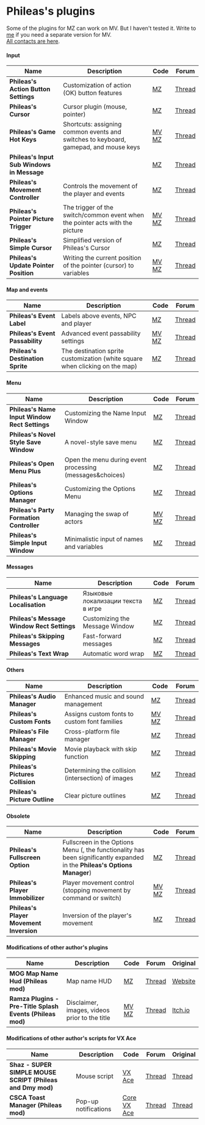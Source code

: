 # Phileas's plugins

Some of the plugins for MZ can work on MV. But I haven't tested it. Write to [me](https://t.me/olekolegovich) if you need a separate version for MV.  
[All contacts are here](https://github.com/Oleg-Olegovich/phileas-public-plugins/blob/master/README.md).

#### Input
| Name | Description | Code | Forum |
| --- | --- | --- | --- |
| **Phileas's Action Button Settings** | Customization of action (OK) button features | [MZ](https://github.com/Oleg-Olegovich/phileas-public-plugins/blob/master/plugins/Phileas_ActionButtonSettings.js) | [Thread](https://forums.rpgmakerweb.com/index.php?threads/phileass-action-button-settings-customization-of-action-ok-button-features.171156/) |
| **Phileas's Cursor** | Cursor plugin (mouse, pointer) | [MZ](https://github.com/Oleg-Olegovich/phileas-public-plugins/blob/master/plugins/Phileas_Cursor.js) | [Thread](https://forums.rpgmakerweb.com/index.php?threads/mz-phileass-cursor-mz-cursor-customizer.160470/) |
| **Phileas's Game Hot Keys** | Shortcuts: assigning common events and switches to keyboard, gamepad, and mouse keys | [MV](https://github.com/Oleg-Olegovich/phileas-public-plugins/blob/master/plugins/Phileas_GameHotKeys_MV.js) [MZ](https://github.com/Oleg-Olegovich/phileas-public-plugins/blob/master/plugins/Phileas_GameHotKeys.js) | [Thread](https://forums.rpgmakerweb.com/index.php?threads/phileass-game-hot-keys-mz-hot-key-map-shortcuts-manager-customizer.159433/) |
| **Phileas's Input Sub Windows in Message** |  | [MZ](https://github.com/Oleg-Olegovich/phileas-public-plugins/blob/master/plugins/Phileas_InputSubWindowsInMessage.js) | [Thread](https://forums.rpgmakerweb.com/index.php?threads/phileass-input-sub-windows-in-message-choices-and-number-input-windows-in-message-window.176175/) |
| **Phileas's Movement Controller** | Controls the movement of the player and events | [MZ](https://github.com/Oleg-Olegovich/phileas-public-plugins/blob/master/plugins/Phileas_MovementController.js) | [Thread](https://forums.rpgmakerweb.com/index.php?threads/mz-phileass-movement-controller.169130/) |
| **Phileas's Pointer Picture Trigger** | The trigger of the switch/common event when the pointer acts with the picture | [MV](https://github.com/Oleg-Olegovich/phileas-public-plugins/blob/master/plugins/Phileas_PointerPictureTrigger_MV.js) [MZ](https://github.com/Oleg-Olegovich/phileas-public-plugins/blob/master/plugins/Phileas_PointerPictureTrigger.js) | [Thread](https://forums.rpgmakerweb.com/index.php?threads/mz-phileass-pointer-picture-trigger-triggering-of-the-switch-variable-common-event-by-picture.163793/) |
| **Phileas's Simple Cursor** | Simplified version of Phileas's Cursor| [MZ](https://github.com/Oleg-Olegovich/phileas-public-plugins/blob/master/plugins/Phileas_SimpleCursor.js) | [Thread](https://forums.rpgmakerweb.com/index.php?threads/mz-phileass-simple-cursor.174502/) |
| **Phileas's Update Pointer Position** | Writing the current position of the pointer (cursor) to variables | [MV](https://github.com/Oleg-Olegovich/phileas-public-plugins/blob/master/plugins/Phileas_UpdatePointerPosition_MV.js) [MZ](https://github.com/Oleg-Olegovich/phileas-public-plugins/blob/master/plugins/Phileas_UpdatePointerPosition.js) | [Thread](https://forums.rpgmakerweb.com/index.php?threads/mz-phileass-update-pointer-position.174318/) |

#### Map and events
| Name | Description | Code | Forum |
| --- | --- | --- | --- |
| **Phileas's Event Label** | Labels above events, NPC and player | [MZ](https://github.com/Oleg-Olegovich/phileas-public-plugins/blob/master/plugins/Phileas_EventLabel.js) | [Thread](https://forums.rpgmakerweb.com/index.php?threads/phileass-event-label-mz-event-label-label-above-the-events.158999/) |
| **Phileas's Event Passability** | Advanced event passability settings | [MV](https://github.com/Oleg-Olegovich/phileas-public-plugins/blob/master/plugins/Phileas_EventPassability_MV.js) [MZ](https://github.com/Oleg-Olegovich/phileas-public-plugins/blob/master/plugins/Phileas_EventPassability.js) | [Thread](https://forums.rpgmakerweb.com/index.php?threads/mz-phileass-event-passability-advanced-event-passability-settings.172099/) |
| **Phileas's Destination Sprite** | The destination sprite customization (white square when clicking on the map) | [MZ](https://github.com/Oleg-Olegovich/phileas-public-plugins/blob/master/plugins/Phileas_DestinationSprite.js) | [Thread](https://forums.rpgmakerweb.com/index.php?threads/phileass-destination-sprite-mz-destination-sprite-customizer.167764/) |

#### Menu
| Name | Description | Code | Forum |
| --- | --- | --- | --- |
| **Phileas's Name Input Window Rect Settings** | Customizing the Name Input Window | [MZ](https://github.com/Oleg-Olegovich/phileas-public-plugins/blob/master/plugins/Phileas_NameInputWindowRectSettings.js) | [Thread](https://forums.rpgmakerweb.com/index.php?threads/phileas_nameinputwindowrectsettings-mz-name-input-window-customizer.160170/) |
| **Phileas's Novel Style Save Window** | A novel-style save menu | [MZ](https://github.com/Oleg-Olegovich/phileas-public-plugins/blob/master/plugins/Phileas_NovelStyleSaveWindow.js) | [Thread](https://forums.rpgmakerweb.com/index.php?threads/phileass-novel-style-save-window-a-novel-style-save-menu.177564/) |
| **Phileas's Open Menu Plus** | Open the menu during event processing (messages&choices) | [MZ](https://github.com/Oleg-Olegovich/phileas-public-plugins/blob/master/plugins/Phileas_OpenMenuPlus.js) | [Thread](https://forums.rpgmakerweb.com/index.php?threads/phileass-open-menu-plus-open-the-menu-during-event-processing-messages-choices.177692/) |
| **Phileas's Options Manager** | Customizing the Options Menu | [MZ](https://github.com/Oleg-Olegovich/phileas-public-plugins/blob/master/plugins/Phileas_OptionsManager.js) | [Thread](https://forums.rpgmakerweb.com/index.php?threads/phileass-options-manager-mz-options-menu-customizer.159642/) |
| **Phileas's Party Formation Controller** | Managing the swap of actors | [MV](https://github.com/Oleg-Olegovich/phileas-public-plugins/blob/master/plugins/Phileas_PartyFormationController_MV.js)<br/> [MZ](https://github.com/Oleg-Olegovich/phileas-public-plugins/blob/master/plugins/Phileas_PartyFormationController.js) | [Thread](https://forums.rpgmakerweb.com/index.php?threads/mz-phileass-party-formation-controller.167709/) |
| **Phileas's Simple Input Window** | Minimalistic input of names and variables | [MZ](https://github.com/Oleg-Olegovich/phileas-public-plugins/blob/master/plugins/Phileas_SimpleInputWindow.js) | [Thread](https://forums.rpgmakerweb.com/index.php?threads/phileass-simple-input-window.165542/) |

#### Messages
| Name | Description | Code | Forum |
| --- | --- | --- | --- |
| **Phileas's Language Localisation** | Языковые локализации текста в игре | [MZ](https://github.com/Oleg-Olegovich/phileas-public-plugins/blob/master/plugins/Phileas_LanguageLocalisation.js) | [Thread](https://forums.rpgmakerweb.com/index.php?threads/phileass-language-localisation.173148/) |
| **Phileas's Message Window Rect Settings** | Customizing the Message Window | [MZ](https://github.com/Oleg-Olegovich/phileas-public-plugins/blob/master/plugins/Phileas_MessageWindowRectSettings.js) | [Thread](https://forums.rpgmakerweb.com/index.php?threads/mz-phileass-message-window-rect-settings-mz-message-window-customizer.158531/) |
| **Phileas's Skipping Messages** | Fast-forward messages | [MZ](https://github.com/Oleg-Olegovich/phileas-public-plugins/blob/master/plugins/Phileas_SkippingMessages.js) | [Thread](https://forums.rpgmakerweb.com/index.php?threads/mz-phileass-skipping-messages-mz-skip-message-fast-forward-message.158530/) |
| **Phileas's Text Wrap** | Automatic word wrap | [MZ](https://github.com/Oleg-Olegovich/phileas-public-plugins/blob/master/plugins/Phileas_TextWrap.js) | [Thread](https://forums.rpgmakerweb.com/index.php?threads/phileass-text-wrap-automatic-text-break-word-wrap-in-the-message.158894/) |

#### Others
| Name | Description | Code | Forum |
| --- | --- | --- | --- |
| **Phileas's Audio Manager** | Enhanced music and sound management | [MZ](https://github.com/Oleg-Olegovich/phileas-public-plugins/blob/master/plugins/Phileas_AudioManager.js) | [Thread](https://forums.rpgmakerweb.com/index.php?threads/phileas-s-file-manager.177868/) |
| **Phileas's Custom Fonts** | Assigns custom fonts to custom font families | [MV](https://github.com/Oleg-Olegovich/phileas-public-plugins/blob/master/plugins/Phileas_CustomFonts_MV.js) [MZ](https://github.com/Oleg-Olegovich/phileas-public-plugins/blob/master/plugins/Phileas_CustomFonts.js) | [Thread](https://forums.rpgmakerweb.com/index.php?threads/mz-phileass-custom-fonts.167944/) |
| **Phileas's File Manager** | Cross-platform file manager | [MZ](https://github.com/Oleg-Olegovich/phileas-public-plugins/blob/master/plugins/Phileas_FileManager.js) | [Thread](https://forums.rpgmakerweb.com/index.php?threads/phileas-s-file-manager.175503/) |
| **Phileas's Movie Skipping** | Movie playback with skip function | [MZ](https://github.com/Oleg-Olegovich/phileas-public-plugins/blob/master/plugins/Phileas_MovieSkipping.js) | [Thread](https://forums.rpgmakerweb.com/index.php?threads/mz-phileass-movie-skipping.174645/) |
| **Phileas's Pictures Collision** | Determining the collision (intersection) of images | [MZ](https://github.com/Oleg-Olegovich/phileas-public-plugins/blob/master/plugins/Phileas_PicturesCollision.js) | [Thread](https://forums.rpgmakerweb.com/index.php?threads/phileass-pictures-collision.166705/) |
| **Phileas's Picture Outline** | Clear picture outlines | [MZ](https://github.com/Oleg-Olegovich/phileas-public-plugins/blob/master/plugins/Phileas_PictureOutline.js) | [Thread](https://forums.rpgmakerweb.com/index.php?threads/mz-phileass-picture-outline-clear-picture-outlines.168355/) |

#### Obsolete
| Name | Description | Code | Forum |
| --- | --- | --- | --- |
| **Phileas's Fullscreen Option** | Fullscreen in the Options Menu (, the functionality has been significantly expanded in the **Phileas's Options Manager**) | [MZ](https://github.com/Oleg-Olegovich/phileas-public-plugins/blob/master/plugins/Phileas_FullscreenOption.js) | [Thread](https://forums.rpgmakerweb.com/index.php?threads/phileass-fullscreen-option-mz-fullscreen-toggle-option.158532/) |
| **Phileas's Player Immobilizer** | Player movement control (stopping movement by command or switch) | [MV](https://github.com/Oleg-Olegovich/phileas-public-plugins/blob/master/plugins/Phileas_PlayerImmobilizer_MV.js)<br/> [MZ](https://github.com/Oleg-Olegovich/phileas-public-plugins/blob/master/plugins/Phileas_PlayerImmobilizer.js) | [Thread](https://forums.rpgmakerweb.com/index.php?threads/mz-phileass-player-immobilizer-mz-player-movement-manager-controller.158533/) |
| **Phileas's Player Movement Inversion** | Inversion of the player's movement | [MZ](https://github.com/Oleg-Olegovich/phileas-public-plugins/blob/master/plugins/Phileas_PlayerMovementInversion.js) | [Thread](https://forums.rpgmakerweb.com/index.php?threads/phileass-player-movement-inversion-mz-player-movement-manager-controller.160218/) |

#### Modifications of other author's plugins
| Name | Description | Code | Forum | Original |
| --- | --- | --- | --- | --- |
| **MOG Map Name Hud (Phileas mod)** | Map name HUD | [MZ](https://github.com/Oleg-Olegovich/phileas-public-plugins/blob/master/plugins/MOG_MapNameHud.js) | [Thread](https://rpgmakerunion.ru/thread/mz-mog-map-name-hud-phileas-mod.1075) | [Website](https://plugin.fungamemake.com/archives/19219) |
| **Ramza Plugins - Pre-Title Splash Events (Phileas mod)** | Disclaimer, images, videos prior to the title | [MV](https://github.com/Oleg-Olegovich/phileas-public-plugins/blob/master/plugins/Ramza_PreTitleSplash_MV.js)<br/> [MZ](https://github.com/Oleg-Olegovich/phileas-public-plugins/blob/master/plugins/Ramza_PreTitleSplash_MZ.js) | [Thread](https://rpgmakerunion.ru/thread/mvmz-ramzapretitlesplash-phileas-mod.523) | [Itch.io](https://capnrammo.itch.io/mvmz-pre-title-splash-videos)

#### Modifications of other author's scripts for VX Ace
| Name | Description | Code | Forum | Original |
| --- | --- | --- | --- | --- |
| **Shaz - SUPER SIMPLE MOUSE SCRIPT (Phileas and Dmy mod)** | Mouse script | [VX Ace](https://github.com/Oleg-Olegovich/phileas-public-plugins/blob/master/scripts/shaz_mouse.rb) | [Thread](https://rpgmakerunion.ru/thread/vx-ace-fiks-skripta-myshi.297) | [Thread](https://forums.rpgmakerweb.com/index.php?threads/super-simple-mouse-script.16520/) |
| **CSCA Toast Manager (Phileas mod)** | Pop-up notifications | [Core](https://github.com/Oleg-Olegovich/phileas-public-plugins/blob/master/scripts/csca_core.rb)<br/> [VX Ace](https://github.com/Oleg-Olegovich/phileas-public-plugins/blob/master/scripts/csca_toast_manager.rb) | [Thread](https://rpgmakerunion.ru/thread/vx-ace-csca-toast-manager-remeyk.298) | [Thread](https://www.rpgmakercentral.com/topic/13960-csca-toast-manager/) |
